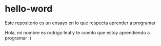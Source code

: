 # hello-word
Este repositorio es  un ensayo en lo que respecta aprender a programar

Hola, mi nombre es rodrigo leal y te cuento que estoy aprendiendo a programar :)
